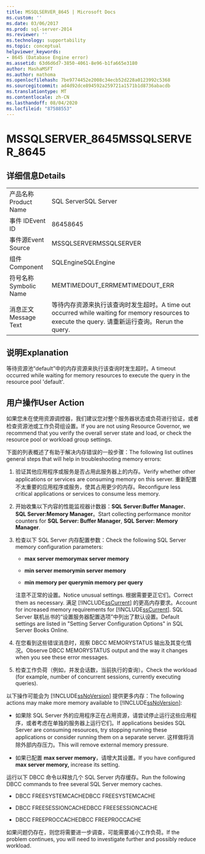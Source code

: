 ```yaml
---
title: MSSQLSERVER_8645 | Microsoft Docs
ms.custom: ''
ms.date: 03/06/2017
ms.prod: sql-server-2014
ms.reviewer: ''
ms.technology: supportability
ms.topic: conceptual
helpviewer_keywords:
- 8645 (Database Engine error)
ms.assetid: 63d6d6d7-3850-4061-8e96-b1fa665e3180
author: MashaMSFT
ms.author: mathoma
ms.openlocfilehash: 7be9774452e2008c34ecb52d228a0123992c5368
ms.sourcegitcommit: ad4d92dce894592a259721a1571b1d8736abacdb
ms.translationtype: MT
ms.contentlocale: zh-CN
ms.lasthandoff: 08/04/2020
ms.locfileid: "87588553"
---
```

# <a name="mssqlserver_8645"></a><span data-ttu-id="28e4c-102">MSSQLSERVER_8645</span><span class="sxs-lookup"><span data-stu-id="28e4c-102">MSSQLSERVER_8645</span></span>
    
## <a name="details"></a><span data-ttu-id="28e4c-103">详细信息</span><span class="sxs-lookup"><span data-stu-id="28e4c-103">Details</span></span>  
  
|||  
|-|-|  
|<span data-ttu-id="28e4c-104">产品名称</span><span class="sxs-lookup"><span data-stu-id="28e4c-104">Product Name</span></span>|<span data-ttu-id="28e4c-105">SQL Server</span><span class="sxs-lookup"><span data-stu-id="28e4c-105">SQL Server</span></span>|  
|<span data-ttu-id="28e4c-106">事件 ID</span><span class="sxs-lookup"><span data-stu-id="28e4c-106">Event ID</span></span>|<span data-ttu-id="28e4c-107">8645</span><span class="sxs-lookup"><span data-stu-id="28e4c-107">8645</span></span>|  
|<span data-ttu-id="28e4c-108">事件源</span><span class="sxs-lookup"><span data-stu-id="28e4c-108">Event Source</span></span>|<span data-ttu-id="28e4c-109">MSSQLSERVER</span><span class="sxs-lookup"><span data-stu-id="28e4c-109">MSSQLSERVER</span></span>|  
|<span data-ttu-id="28e4c-110">组件</span><span class="sxs-lookup"><span data-stu-id="28e4c-110">Component</span></span>|<span data-ttu-id="28e4c-111">SQLEngine</span><span class="sxs-lookup"><span data-stu-id="28e4c-111">SQLEngine</span></span>|  
|<span data-ttu-id="28e4c-112">符号名称</span><span class="sxs-lookup"><span data-stu-id="28e4c-112">Symbolic Name</span></span>|<span data-ttu-id="28e4c-113">MEMTIMEDOUT_ERR</span><span class="sxs-lookup"><span data-stu-id="28e4c-113">MEMTIMEDOUT_ERR</span></span>|  
|<span data-ttu-id="28e4c-114">消息正文</span><span class="sxs-lookup"><span data-stu-id="28e4c-114">Message Text</span></span>|<span data-ttu-id="28e4c-115">等待内存资源来执行该查询时发生超时。</span><span class="sxs-lookup"><span data-stu-id="28e4c-115">A time out occurred while waiting for memory resources to execute the query.</span></span> <span data-ttu-id="28e4c-116">请重新运行查询。</span><span class="sxs-lookup"><span data-stu-id="28e4c-116">Rerun the query.</span></span>|  
  
## <a name="explanation"></a><span data-ttu-id="28e4c-117">说明</span><span class="sxs-lookup"><span data-stu-id="28e4c-117">Explanation</span></span>  
 <span data-ttu-id="28e4c-118">等待资源池“default”中的内存资源来执行该查询时发生超时。</span><span class="sxs-lookup"><span data-stu-id="28e4c-118">A timeout occurred while waiting for memory resources to execute the query in the resource pool 'default'.</span></span>  
  
## <a name="user-action"></a><span data-ttu-id="28e4c-119">用户操作</span><span class="sxs-lookup"><span data-stu-id="28e4c-119">User Action</span></span>  
 <span data-ttu-id="28e4c-120">如果您未在使用资源调控器，我们建议您对整个服务器状态或负荷进行验证，或者检查资源池或工作负荷组设置。</span><span class="sxs-lookup"><span data-stu-id="28e4c-120">If you are not using Resource Governor, we recommend that you verify the overall server state and load, or check the resource pool or workload group settings.</span></span>  
  
 <span data-ttu-id="28e4c-121">下面的列表概述了有助于解决内存错误的一般步骤：</span><span class="sxs-lookup"><span data-stu-id="28e4c-121">The following list outlines general steps that will help in troubleshooting memory errors:</span></span>  
  
1.  <span data-ttu-id="28e4c-122">验证其他应用程序或服务是否占用此服务器上的内存。</span><span class="sxs-lookup"><span data-stu-id="28e4c-122">Verify whether other applications or services are consuming memory on this server.</span></span> <span data-ttu-id="28e4c-123">重新配置不太重要的应用程序或服务，使其占用更少的内存。</span><span class="sxs-lookup"><span data-stu-id="28e4c-123">Reconfigure less critical applications or services to consume less memory.</span></span>  
  
2.  <span data-ttu-id="28e4c-124">开始收集以下内容的性能监视器计数器：**SQL Server:Buffer Manager**、**SQL Server:Memory Manager**。</span><span class="sxs-lookup"><span data-stu-id="28e4c-124">Start collecting performance monitor counters for **SQL Server: Buffer Manager**, **SQL Server: Memory Manager**.</span></span>  
  
3.  <span data-ttu-id="28e4c-125">检查以下 SQL Server 内存配置参数：</span><span class="sxs-lookup"><span data-stu-id="28e4c-125">Check the following SQL Server memory configuration parameters:</span></span>  
  
    -   <span data-ttu-id="28e4c-126">**max server memory**</span><span class="sxs-lookup"><span data-stu-id="28e4c-126">**max server memory**</span></span>  
  
    -   <span data-ttu-id="28e4c-127">**min server memory**</span><span class="sxs-lookup"><span data-stu-id="28e4c-127">**min server memory**</span></span>  
  
    -   <span data-ttu-id="28e4c-128">**min memory per query**</span><span class="sxs-lookup"><span data-stu-id="28e4c-128">**min memory per query**</span></span>  
  
     <span data-ttu-id="28e4c-129">注意不正常的设置。</span><span class="sxs-lookup"><span data-stu-id="28e4c-129">Notice unusual settings.</span></span> <span data-ttu-id="28e4c-130">根据需要更正它们。</span><span class="sxs-lookup"><span data-stu-id="28e4c-130">Correct them as necessary.</span></span> <span data-ttu-id="28e4c-131">满足 [!INCLUDE[ssCurrent](../../includes/sscurrent-md.md)] 的更高内存要求。</span><span class="sxs-lookup"><span data-stu-id="28e4c-131">Account for increased memory requirements for [!INCLUDE[ssCurrent](../../includes/sscurrent-md.md)].</span></span> <span data-ttu-id="28e4c-132">SQL Server 联机丛书的“设置服务器配置选项”中列出了默认设置。</span><span class="sxs-lookup"><span data-stu-id="28e4c-132">Default settings are listed in "Setting Server Configuration Options" in SQL Server Books Online.</span></span>  
  
4.  <span data-ttu-id="28e4c-133">在您看到这些错误消息时，观察 DBCC MEMORYSTATUS 输出及其变化情况。</span><span class="sxs-lookup"><span data-stu-id="28e4c-133">Observe DBCC MEMORYSTATUS output and the way it changes when you see these error messages.</span></span>  
  
5.  <span data-ttu-id="28e4c-134">检查工作负荷（例如，并发会话数，当前执行的查询）。</span><span class="sxs-lookup"><span data-stu-id="28e4c-134">Check the workload (for example, number of concurrent sessions, currently executing queries).</span></span>  
  
 <span data-ttu-id="28e4c-135">以下操作可能会为 [!INCLUDE[ssNoVersion](../../includes/ssnoversion-md.md)] 提供更多内存：</span><span class="sxs-lookup"><span data-stu-id="28e4c-135">The following actions may make more memory available to [!INCLUDE[ssNoVersion](../../includes/ssnoversion-md.md)]:</span></span>  
  
-   <span data-ttu-id="28e4c-136">如果除 SQL Server 外的应用程序正在占用资源，请尝试停止运行这些应用程序，或者考虑在单独的服务器上运行它们。</span><span class="sxs-lookup"><span data-stu-id="28e4c-136">If applications besides SQL Server are consuming resources, try stopping running these applications or consider running them on a separate server.</span></span> <span data-ttu-id="28e4c-137">这样做将消除外部内存压力。</span><span class="sxs-lookup"><span data-stu-id="28e4c-137">This will remove external memory pressure.</span></span>  
  
-   <span data-ttu-id="28e4c-138">如果已配置 **max server memory**，请增大其设置。</span><span class="sxs-lookup"><span data-stu-id="28e4c-138">If you have configured **max server memory,** increase its setting.</span></span>  
  
 <span data-ttu-id="28e4c-139">运行以下 DBCC 命令以释放几个 SQL Server 内存缓存。</span><span class="sxs-lookup"><span data-stu-id="28e4c-139">Run the following DBCC commands to free several SQL Server memory caches.</span></span>  
  
-   <span data-ttu-id="28e4c-140">DBCC FREESYSTEMCACHE</span><span class="sxs-lookup"><span data-stu-id="28e4c-140">DBCC FREESYSTEMCACHE</span></span>  
  
-   <span data-ttu-id="28e4c-141">DBCC FREESESSIONCACHE</span><span class="sxs-lookup"><span data-stu-id="28e4c-141">DBCC FREESESSIONCACHE</span></span>  
  
-   <span data-ttu-id="28e4c-142">DBCC FREEPROCCACHE</span><span class="sxs-lookup"><span data-stu-id="28e4c-142">DBCC FREEPROCCACHE</span></span>  
  
 <span data-ttu-id="28e4c-143">如果问题仍存在，则您将需要进一步调查，可能需要减小工作负荷。</span><span class="sxs-lookup"><span data-stu-id="28e4c-143">If the problem continues, you will need to investigate further and possibly reduce workload.</span></span>  
  
  
